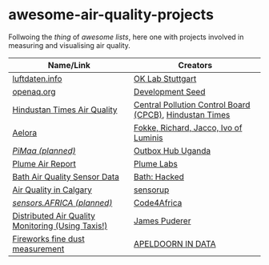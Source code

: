 # awesome-air-quality-projects

Follwoing the *thing* of *awesome lists*, here one with projects involved in measuring and visualising air quality. 

|Name/Link|Creators|
|---|---|
|[luftdaten.info](http://luftdaten.info)|[OK Lab Stuttgart](https://codefor.de/stuttgart/)|
|[openaq.org](https://openaq.org)|[Development Seed](https://developmentseed.org/)|
|[Hindustan Times Air Quality](http://airquality.hindustantimes.com/)|[Central Pollution Control Board (CPCB)](http://cpcb.nic.in), [Hindustan Times](http://hindustantimes.com/)|
|[Aelora](https://www.thethingsnetwork.org/article/aelora-monitoring-air-quality-with-the-things-network)|[Fokke, Richard, Jacco, Ivo of Luminis](https://arnhem.luminis.eu/talents/)|
|[*PiMaa (planned)*](http://pimaa.co.ug/)|[Outbox Hub Uganda](https://outbox.co.ug/)|
|[Plume Air Report](https://air.plumelabs.com/)|[Plume Labs](https://plumelabs.com)|
|[Bath Air Quality Sensor Data](https://data.bathhacked.org/Environment/-Live-Air-Quality-Sensor-Data/hqr9-djir)|[Bath: Hacked](https://www.bathhacked.org)|
|[Air Quality in Calgary](http://calgary-air.sensorup.com/)|[sensorup](https://www.sensorup.com/)|
|[*sensors.AFRICA (planned)*](https://medium.com/code-for-africa/monitoring-air-quality-in-african-cities-through-low-cost-air-pollution-centers-84f2082c8ebd)|[Code4Africa](https://codeforafrica.org/)|
|[Distributed Air Quality Monitoring (Using Taxis!)](https://www.hackster.io/james-puderer/distributed-air-quality-monitoring-using-taxis-69647e)|[James Puderer](https://twitter.com/jhpuderer)|
|[Fireworks fine dust measurement](https://apeldoornindata.nl/data/chartcombined.php?id=7)|[APELDOORN IN DATA](https://apeldoornindata.nl/index.php/2017/11/18/vuurwerk-fijnstof-meten/)|
